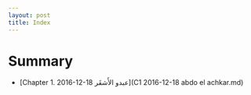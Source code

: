 ```yaml
---
layout: post
title: Index
---
```

# Summary
* [Chapter 1. 2016-12-18 عبدو الأَشقَر](C1 2016-12-18 abdo el achkar.md)

